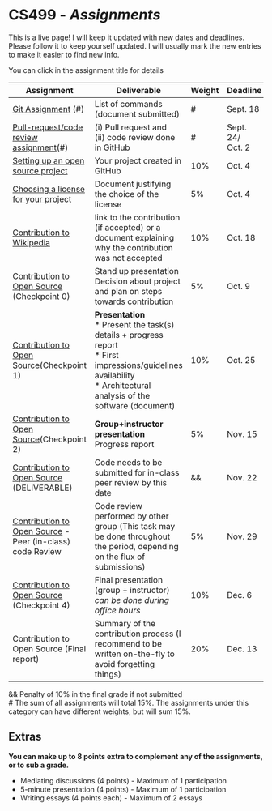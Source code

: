 # CS499 - *Assignments*

This is a live page! I will keep it updated with new dates and deadlines. Please follow it to keep yourself updated. I will usually mark the new entries to make it easier to find new info.

You can click in the assignment title for details

| Assignment                                                   | Deliverable                                                  | Weight | Deadline             |
| ------------------------------------------------------------ | ------------------------------------------------------------ | ------ | -------------------- |
| [Git Assignment](assignments/gitAssignment.md) (#)           | List of commands (document submitted)                        | #      | Sept. 18             |
| [Pull-request/code review assignment](assignments/PRcodeReview.md)(#) | (i) Pull request and<br>(ii) code review done in GitHub      | #      | Sept. 24/<br> Oct. 2 |
| [Setting up an open source project](assignments/openYourProject.md) | Your project created in GitHub                               | 10%    | Oct. 4              |
| [Choosing a license for your project](assignments/license.md) | Document justifying the choice of the license                | 5%     | Oct. 4               |
| [Contribution to Wikipedia](assignments/wikipedia.md)        | link to the contribution (if accepted) or a document explaining why the contribution was not accepted | 10%    | Oct. 18              |
| [Contribution to Open Source](assignments/contribution.md) (Checkpoint 0) | Stand up presentation<br>Decision about project and plan on steps towards contribution | 5%     | Oct. 9               |
| [Contribution to Open Source](assignments/contribution.md)(Checkpoint 1) | **Presentation<br>**\* Present the task(s) details + progress report<br>* First impressions/guidelines availability<br>* Architectural analysis of the software (document) | 10%    | Oct. 25              |
| [Contribution to Open Source](assignments/contribution.md)(Checkpoint 2) | **Group+instructor presentation**<br>Progress report         | 5%     | Nov. 15              |
| [Contribution to Open Source](assignments/contribution.md) (DELIVERABLE) | Code needs to be submitted for in-class peer review by this date | &&     | Nov. 22              |
| [Contribution to Open Source](assignments/contribution.md) - Peer (in-class) code Review | Code review performed by other group (This task may be done throughout the period, depending on the flux of submissions) | 5%     | Nov.  29             |
| [Contribution to Open Source](assignments/contribution.md) (Checkpoint 4) | Final presentation (group + instructor)<br>*can be done during office hours* | 10%    | Dec. 6               |
| Contribution to Open Source (Final report)                   | Summary of the contribution process (I recommend to be written on-the-fly to avoid forgetting things) | 20%    | Dec. 13              |

&& Penalty of 10% in the final grade if not submitted<br>\# The sum of all assignments will total 15%. The assignments under this category can have different weights, but will sum 15%.



## Extras 

**You can make up to 8 points extra to complement any of the assignments, or to sub a grade.**

* Mediating discussions (4 points) - Maximum of 1 participation
* 5-minute presentation (4 points) - Maximum of 1 participation
* Writing essays (4 points each) - Maximum of 2 essays
